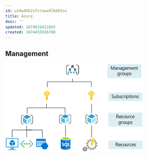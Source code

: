```yaml
---
id: vo4w4bh2sfsruwx9lk603su
title: Azure
desc: ''
updated: 1674816411893
created: 1674455916780
---
```


## Management

![](/assets/images/2023-01-27-02-46-42.png)